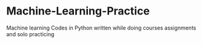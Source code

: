 # Machine-Learning-Practice

Machine learning Codes in Python written while doing courses assignments and solo practicing

